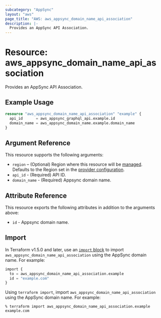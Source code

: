 ```yaml
---
subcategory: "AppSync"
layout: "aws"
page_title: "AWS: aws_appsync_domain_name_api_association"
description: |-
  Provides an AppSync API Association.
---
```


# Resource: aws_appsync_domain_name_api_association

Provides an AppSync API Association.

## Example Usage

```terraform
resource "aws_appsync_domain_name_api_association" "example" {
  api_id      = aws_appsync_graphql_api.example.id
  domain_name = aws_appsync_domain_name.example.domain_name
}
```

## Argument Reference

This resource supports the following arguments:

* `region` – (Optional) Region where this resource will be [managed](https://docs.aws.amazon.com/general/latest/gr/rande.html#regional-endpoints). Defaults to the Region set in the [provider configuration](https://registry.terraform.io/providers/hashicorp/aws/latest/docs#aws-configuration-reference).
* `api_id` - (Required) API ID.
* `domain_name` - (Required) Appsync domain name.

## Attribute Reference

This resource exports the following attributes in addition to the arguments above:

* `id` - Appsync domain name.

## Import

In Terraform v1.5.0 and later, use an [`import` block](https://developer.hashicorp.com/terraform/language/import) to import `aws_appsync_domain_name_api_association` using the AppSync domain name. For example:

```terraform
import {
  to = aws_appsync_domain_name_api_association.example
  id = "example.com"
}
```

Using `terraform import`, import `aws_appsync_domain_name_api_association` using the AppSync domain name. For example:

```console
% terraform import aws_appsync_domain_name_api_association.example example.com
```
